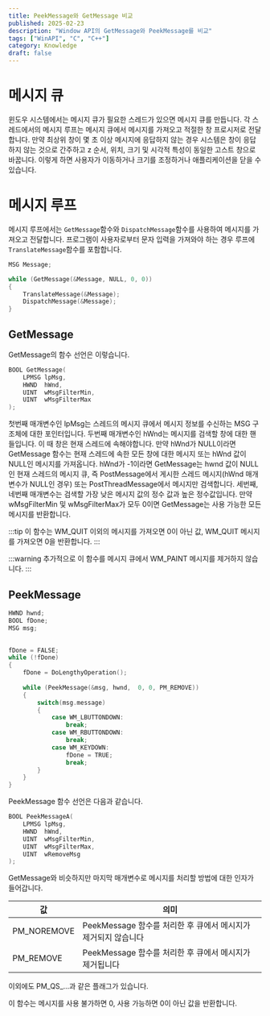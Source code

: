 ```yaml
---
title: PeekMessage와 GetMessage 비교
published: 2025-02-23
description: "Window API의 GetMessage와 PeekMessage를 비교"
tags: ["WinAPI", "C", "C++"]
category: Knowledge
draft: false
---
```


# 메시지 큐

윈도우 시스템에서는 메시지 큐가 필요한 스레드가 있으면 메시지 큐를 만듭니다.
각 스레드에서의 메시지 루프는 메시지 큐에서 메시지를 가져오고 적절한 창 프로시저로 전달합니다.
만약 최상위 창이 몇 초 이상 메시지에 응답하지 않는 경우 시스템은 창이 응답하지 않는 것으로 간주하고 z 순서, 위치, 크기 및 시각적 특성이 동일한 고스트 창으로 바꿉니다.
이렇게 하면 사용자가 이동하거나 크기를 조정하거나 애플리케이션을 닫을 수 있습니다.

# 메시지 루프

메시지 루프에서는 `GetMessage`함수와 `DispatchMessage`함수를 사용하여 메시지를 가져오고 전달합니다.
프로그램이 사용자로부터 문자 입력을 가져와야 하는 경우 루프에 `TranslateMessage`함수를 포함합니다.

```cpp
MSG Message;

while (GetMessage(&Message, NULL, 0, 0))
{
    TranslateMessage(&Message);
    DispatchMessage(&Message);
}

```

## GetMessage

GetMessage의 함수 선언은 이렇습니다.

```cpp
BOOL GetMessage(
    LPMSG lpMsg,
    HWND  hWnd,
    UINT  wMsgFilterMin,
    UINT  wMsgFilterMax
);
```

첫번째 매개변수인 lpMsg는 스레드의 메시지 큐에서 메시지 정보를 수신하는 MSG 구조체에 대한 포인터입니다.
두번째 매개변수인 hWnd는 메시지를 검색할 창에 대한 핸들입니다.
이 때 창은 현재 스레드에 속해야합니다.
만약 hWnd가 NULL이라면 GetMessage 함수는 현재 스레드에 속한 모든 창에 대한 메시지 또는 hWnd 값이 NULL인 메시지를 가져옵니다.
hWnd가 -1이라면 GetMessage는 hwnd 값이 NULL인 현재 스레드의 메시지 큐, 즉 PostMessage에서 게시한 스레드 메시지(hWnd 매개 변수가 NULL인 경우) 또는 PostThreadMessage에서 메시지만 검색합니다.
세번째, 네번째 매개변수는 검색할 가장 낮은 메시지 값의 정수 값과 높은 정수값입니다. 
만약 wMsgFilterMin 및 wMsgFilterMax가 모두 0이면 GetMessage는 사용 가능한 모든 메시지를 반환합니다.

:::tip
이 함수는 WM_QUIT 이외의 메시지를 가져오면 0이 아닌 값, WM_QUIT 메시지를 가져오면 0을 반환합니다.
:::

:::warning
추가적으로 이 함수를 메시지 큐에서 WM_PAINT 메시지를 제거하지 않습니다.
:::
## PeekMessage

```cpp
HWND hwnd; 
BOOL fDone; 
MSG msg; 

 
fDone = FALSE; 
while (!fDone) 
{ 
    fDone = DoLengthyOperation();
 
    while (PeekMessage(&msg, hwnd,  0, 0, PM_REMOVE)) 
    { 
        switch(msg.message) 
        { 
            case WM_LBUTTONDOWN: 
                break;
            case WM_RBUTTONDOWN: 
                break;
            case WM_KEYDOWN: 
                fDone = TRUE; 
                break;
        } 
    } 
}
```

PeekMessage 함수 선언은 다음과 같습니다. 

```cpp
BOOL PeekMessageA(
    LPMSG lpMsg,
    HWND  hWnd,
    UINT  wMsgFilterMin,
    UINT  wMsgFilterMax,
    UINT  wRemoveMsg
);
```

GetMessage와 비슷하지만 마지막 매개변수로 메시지를 처리할 방법에 대한 인자가 들어갑니다. 

|값|의미|
|---|---|
|PM_NOREMOVE|PeekMessage 함수를 처리한 후 큐에서 메시지가 제거되지 않습니다|
|PM_REMOVE|PeekMessage 함수를 처리한 후 큐에서 메시지가 제거됩니다|

이외에도 PM_QS_...과 같은 플래그가 있습니다.

이 함수는 메시지를 사용 불가하면 0, 사용 가능하면 0이 아닌 값을 반환합니다.


